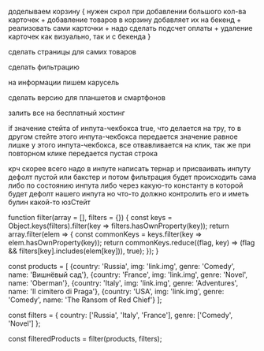 доделываем корзину {
    нужен скрол при добавлении большого кол-ва карточек
    + добавление товаров в корзину добавляет их на бекенд
    + реализовать сами карточки
    + надо сделать подсчет оплаты
    + удаление карточек как визуально, так и с бекенда
}

сделать страницы для самих товаров

сделать фильтрацию 

на информации пишем карусель

сделать версию для планшетов и смартфонов



залить все на бесплатный хостинг












if значение стейта of инпута-чекбокса true, что делается на тру, то в другом стейте этого инпута-чекбокса передается значение равное 
лишке у этого инпута-чекбокса, все отвавливается на клик, так же при повторном клике передается пустая строка

крч скорее всего надо в инпуте написать тернар и присваивать инпуту 
дефолт пустой или бакстер и потом фильтрация будет происходить сама
либо по состоянию инпута либо через какую-то константу в которой будет 
дефолт нашего инпута но что-то должно контролить его и иметь булин
какой-то юзСтейт


function filter(array = [], filters = {}) {
    const keys = Object.keys(filters).filter(key => filters.hasOwnProperty(key));
    return array.filter(elem => {
        const commonKeys = keys.filter(key => elem.hasOwnProperty(key));
        return commonKeys.reduce((flag, key) => (flag && filters[key].includes(elem[key])), true);
    });
}

const products = [
    {country: 'Russia', img: 'link.img', genre: 'Comedy', name: 'Вишнёвый сад'},
    {country: 'France', img: 'link.img', genre: 'Novel', name: 'Oberman'},
    {country: 'Italy', img: 'link.img', genre: 'Adventures', name: 'Il cimitero di Praga'},
    {country: 'USA', img: 'link.img', genre: 'Comedy', name: 'The Ransom of Red Chief'}
];

const filters = {
    country: ['Russia', 'Italy', 'France'],
    genre: ['Comedy', 'Novel']
};

const filteredProducts = filter(products, filters);

